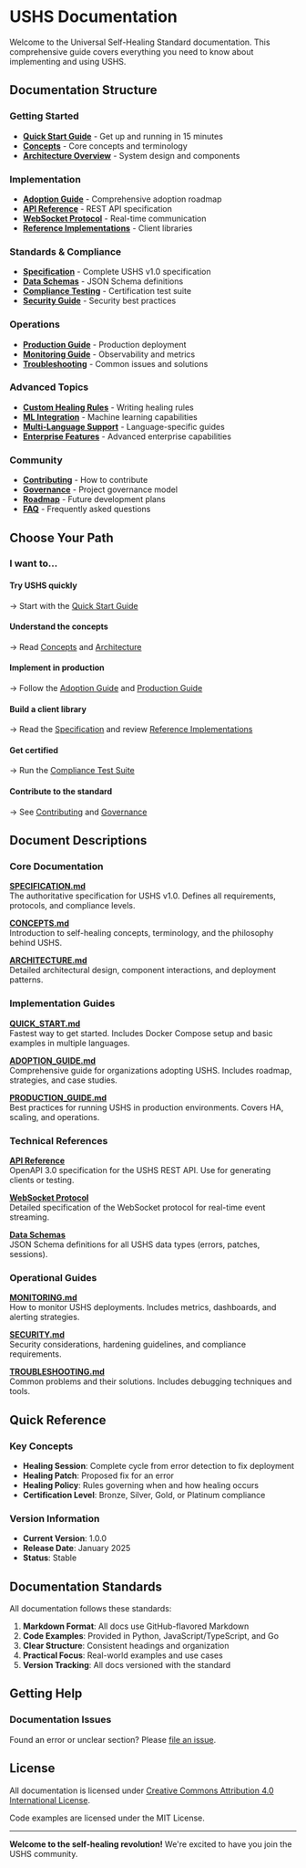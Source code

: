 # USHS Documentation

Welcome to the Universal Self-Healing Standard documentation. This comprehensive guide covers everything you need to know about implementing and using USHS.

## Documentation Structure

### Getting Started
- **[Quick Start Guide](./QUICK_START.md)** - Get up and running in 15 minutes
- **[Concepts](./CONCEPTS.md)** - Core concepts and terminology
- **[Architecture Overview](./ARCHITECTURE.md)** - System design and components

### Implementation
- **[Adoption Guide](./ADOPTION_GUIDE.md)** - Comprehensive adoption roadmap
- **[API Reference](../protocols/rest-api.yaml)** - REST API specification
- **[WebSocket Protocol](../protocols/websocket.md)** - Real-time communication
- **[Reference Implementations](../reference/README.md)** - Client libraries

### Standards & Compliance
- **[Specification](../SPECIFICATION.md)** - Complete USHS v1.0 specification
- **[Data Schemas](../schemas/)** - JSON Schema definitions
- **[Compliance Testing](../tests/README.md)** - Certification test suite
- **[Security Guide](./SECURITY.md)** - Security best practices

### Operations
- **[Production Guide](./PRODUCTION_GUIDE.md)** - Production deployment
- **[Monitoring Guide](./MONITORING.md)** - Observability and metrics
- **[Troubleshooting](./TROUBLESHOOTING.md)** - Common issues and solutions

### Advanced Topics
- **[Custom Healing Rules](./CUSTOM_RULES.md)** - Writing healing rules
- **[ML Integration](./ML_INTEGRATION.md)** - Machine learning capabilities
- **[Multi-Language Support](./LANGUAGES.md)** - Language-specific guides
- **[Enterprise Features](./ENTERPRISE.md)** - Advanced enterprise capabilities

### Community
- **[Contributing](./CONTRIBUTING.md)** - How to contribute
- **[Governance](./GOVERNANCE.md)** - Project governance model
- **[Roadmap](./ROADMAP.md)** - Future development plans
- **[FAQ](./FAQ.md)** - Frequently asked questions

## Choose Your Path

### I want to...

#### **Try USHS quickly**
→ Start with the [Quick Start Guide](./QUICK_START.md)

#### **Understand the concepts**
→ Read [Concepts](./CONCEPTS.md) and [Architecture](./ARCHITECTURE.md)

#### **Implement in production**
→ Follow the [Adoption Guide](./ADOPTION_GUIDE.md) and [Production Guide](./PRODUCTION_GUIDE.md)

#### **Build a client library**
→ Read the [Specification](../SPECIFICATION.md) and review [Reference Implementations](../reference/)

#### **Get certified**
→ Run the [Compliance Test Suite](../tests/README.md)

#### **Contribute to the standard**
→ See [Contributing](./CONTRIBUTING.md) and [Governance](./GOVERNANCE.md)

## Document Descriptions

### Core Documentation

**[SPECIFICATION.md](../SPECIFICATION.md)**  
The authoritative specification for USHS v1.0. Defines all requirements, protocols, and compliance levels.

**[CONCEPTS.md](./CONCEPTS.md)**  
Introduction to self-healing concepts, terminology, and the philosophy behind USHS.

**[ARCHITECTURE.md](./ARCHITECTURE.md)**  
Detailed architectural design, component interactions, and deployment patterns.

### Implementation Guides

**[QUICK_START.md](./QUICK_START.md)**  
Fastest way to get started. Includes Docker Compose setup and basic examples in multiple languages.

**[ADOPTION_GUIDE.md](./ADOPTION_GUIDE.md)**  
Comprehensive guide for organizations adopting USHS. Includes roadmap, strategies, and case studies.

**[PRODUCTION_GUIDE.md](./PRODUCTION_GUIDE.md)**  
Best practices for running USHS in production environments. Covers HA, scaling, and operations.

### Technical References

**[API Reference](../protocols/rest-api.yaml)**  
OpenAPI 3.0 specification for the USHS REST API. Use for generating clients or testing.

**[WebSocket Protocol](../protocols/websocket.md)**  
Detailed specification of the WebSocket protocol for real-time event streaming.

**[Data Schemas](../schemas/)**  
JSON Schema definitions for all USHS data types (errors, patches, sessions).

### Operational Guides

**[MONITORING.md](./MONITORING.md)**  
How to monitor USHS deployments. Includes metrics, dashboards, and alerting strategies.

**[SECURITY.md](./SECURITY.md)**  
Security considerations, hardening guidelines, and compliance requirements.

**[TROUBLESHOOTING.md](./TROUBLESHOOTING.md)**  
Common problems and their solutions. Includes debugging techniques and tools.

## Quick Reference

### Key Concepts
- **Healing Session**: Complete cycle from error detection to fix deployment
- **Healing Patch**: Proposed fix for an error
- **Healing Policy**: Rules governing when and how healing occurs
- **Certification Level**: Bronze, Silver, Gold, or Platinum compliance

### Version Information
- **Current Version**: 1.0.0
- **Release Date**: January 2025
- **Status**: Stable

## Documentation Standards

All documentation follows these standards:

1. **Markdown Format**: All docs use GitHub-flavored Markdown
2. **Code Examples**: Provided in Python, JavaScript/TypeScript, and Go
3. **Clear Structure**: Consistent headings and organization
4. **Practical Focus**: Real-world examples and use cases
5. **Version Tracking**: All docs versioned with the standard

## Getting Help

### Documentation Issues
Found an error or unclear section? Please [file an issue](https://github.com/ushs/standards/issues).

## License

All documentation is licensed under [Creative Commons Attribution 4.0 International License](https://creativecommons.org/licenses/by/4.0/).

Code examples are licensed under the MIT License.

---

**Welcome to the self-healing revolution!** We're excited to have you join the USHS community.

